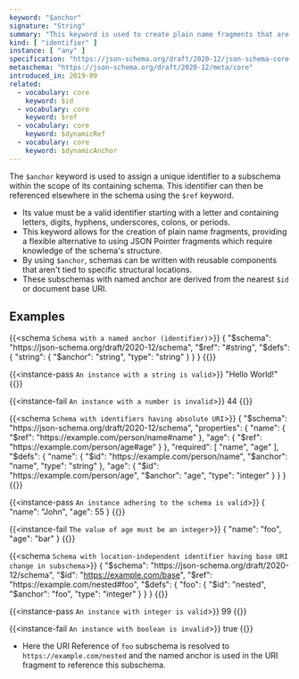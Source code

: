 ```yaml
---
keyword: "$anchor"
signature: "String"
summary: "This keyword is used to create plain name fragments that are not tied to any particular structural location for referencing purposes, which are taken into consideration for static referencing."
kind: [ "identifier" ]
instance: [ "any" ]
specification: "https://json-schema.org/draft/2020-12/json-schema-core.html#section-8.2.2"
metaschema: "https://json-schema.org/draft/2020-12/meta/core"
introduced_in: 2019-09
related:
  - vocabulary: core
    keyword: $id
  - vocabulary: core
    keyword: $ref
  - vocabulary: core
    keyword: $dynamicRef
  - vocabulary: core
    keyword: $dynamicAnchor
---
```



The `$anchor` keyword is used to assign a unique identifier to a subschema within the scope of its containing schema. This identifier can then be referenced elsewhere in the schema using the `$ref` keyword.

* Its value must be a valid identifier starting with a letter and containing letters, digits, hyphens, underscores, colons, or periods.
* This keyword allows for the creation of plain name fragments, providing a flexible alternative to using JSON Pointer fragments which require knowledge of the schema's structure.
* By using `$anchor`, schemas can be written with reusable components that aren't tied to specific structural locations.
* These subschemas with named anchor are derived from the nearest `$id` or document base URI.

## Examples

{{<schema `Schema with a named anchor (identifier)`>}}
{
  "$schema": "https://json-schema.org/draft/2020-12/schema",
  "$ref": "#string",
  "$defs": {
    "string": {
      "$anchor": "string",
      "type": "string"
    }
  }
}
{{</schema>}}

{{<instance-pass `An instance with a string is valid`>}}
"Hello World!"
{{</instance-pass>}}

{{<instance-fail `An instance with a number is invalid`>}}
44
{{</instance-fail>}}

{{<schema `Schema with identifiers having absolute URI`>}}
{
  "$schema": "https://json-schema.org/draft/2020-12/schema",
  "properties": {
    "name": { "$ref": "https://example.com/person/name#name" },
    "age": { "$ref": "https://example.com/person/age#age" }
  },
  "required": [ "name", "age" ],
  "$defs": {
    "name": {
      "$id": "https://example.com/person/name",
      "$anchor": "name",
      "type": "string"
    },
    "age": {
      "$id": "https://example.com/person/age",
      "$anchor": "age",
      "type": "integer"
    }
  }
}
{{</schema>}}

{{<instance-pass `An instance adhering to the schema is valid`>}}
{
  "name": "John",
  "age": 55
}
{{</instance-pass>}}

{{<instance-fail `The value of age must be an integer`>}}
{
  "name": "foo",
  "age": "bar"
}
{{</instance-fail>}}

{{<schema `Schema with location-independent identifier having base URI change in subschema`>}}
{
  "$schema": "https://json-schema.org/draft/2020-12/schema",
  "$id": "https://example.com/base",
  "$ref": "https://example.com/nested#foo",
  "$defs": {
    "foo": {
      "$id": "nested",
      "$anchor": "foo",
      "type": "integer"
    }
  }
}
{{</schema>}}

{{<instance-pass `An instance with integer is valid`>}}
99
{{</instance-pass>}}

{{<instance-fail `An instance with boolean is invalid`>}}
true
{{</instance-fail>}}
- Here the URI Reference of `foo` subschema is resolved to `https://example.com/nested` and the named anchor is used in the URI fragment to reference this subschema.